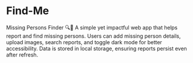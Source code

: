 # Find-Me
Missing Persons Finder 🔍👤 A simple yet impactful web app that helps report and find missing persons. Users can add missing person details, upload images, search reports, and toggle dark mode for better accessibility. Data is stored in local storage, ensuring reports persist even after refresh.
